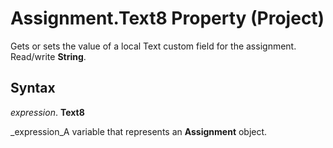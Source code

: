 
# Assignment.Text8 Property (Project)

Gets or sets the value of a local Text custom field for the assignment. Read/write  **String**.


## Syntax

 _expression_. **Text8**

 _expression_A variable that represents an  **Assignment** object.

